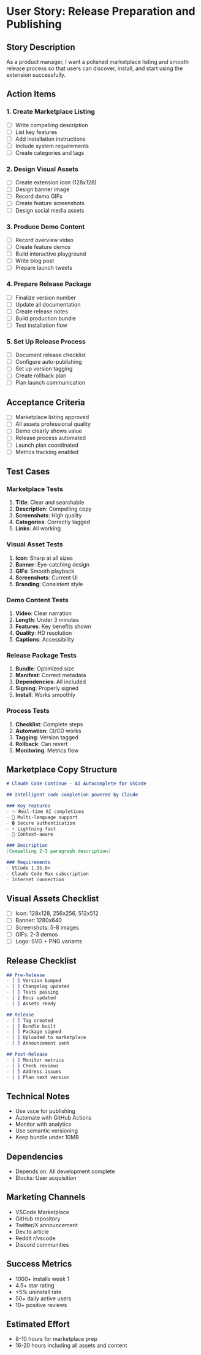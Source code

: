 # User Story: Release Preparation and Publishing

## Story Description
As a product manager, I want a polished marketplace listing and smooth release process so that users can discover, install, and start using the extension successfully.

## Action Items

### 1. Create Marketplace Listing
- [ ] Write compelling description
- [ ] List key features
- [ ] Add installation instructions
- [ ] Include system requirements
- [ ] Create categories and tags

### 2. Design Visual Assets
- [ ] Create extension icon (128x128)
- [ ] Design banner image
- [ ] Record demo GIFs
- [ ] Create feature screenshots
- [ ] Design social media assets

### 3. Produce Demo Content
- [ ] Record overview video
- [ ] Create feature demos
- [ ] Build interactive playground
- [ ] Write blog post
- [ ] Prepare launch tweets

### 4. Prepare Release Package
- [ ] Finalize version number
- [ ] Update all documentation
- [ ] Create release notes
- [ ] Build production bundle
- [ ] Test installation flow

### 5. Set Up Release Process
- [ ] Document release checklist
- [ ] Configure auto-publishing
- [ ] Set up version tagging
- [ ] Create rollback plan
- [ ] Plan launch communication

## Acceptance Criteria
- [ ] Marketplace listing approved
- [ ] All assets professional quality
- [ ] Demo clearly shows value
- [ ] Release process automated
- [ ] Launch plan coordinated
- [ ] Metrics tracking enabled

## Test Cases

### Marketplace Tests
1. **Title**: Clear and searchable
2. **Description**: Compelling copy
3. **Screenshots**: High quality
4. **Categories**: Correctly tagged
5. **Links**: All working

### Visual Asset Tests
1. **Icon**: Sharp at all sizes
2. **Banner**: Eye-catching design
3. **GIFs**: Smooth playback
4. **Screenshots**: Current UI
5. **Branding**: Consistent style

### Demo Content Tests
1. **Video**: Clear narration
2. **Length**: Under 3 minutes
3. **Features**: Key benefits shown
4. **Quality**: HD resolution
5. **Captions**: Accessibility

### Release Package Tests
1. **Bundle**: Optimized size
2. **Manifest**: Correct metadata
3. **Dependencies**: All included
4. **Signing**: Properly signed
5. **Install**: Works smoothly

### Process Tests
1. **Checklist**: Complete steps
2. **Automation**: CI/CD works
3. **Tagging**: Version tagged
4. **Rollback**: Can revert
5. **Monitoring**: Metrics flow

## Marketplace Copy Structure
```markdown
# Claude Code Continue - AI Autocomplete for VSCode

## Intelligent code completion powered by Claude

### Key Features
- ✨ Real-time AI completions
- 🚀 Multi-language support  
- 🔒 Secure authentication
- ⚡ Lightning fast
- 🎯 Context-aware

### Description
[Compelling 2-3 paragraph description]

### Requirements
- VSCode 1.95.0+
- Claude Code Max subscription
- Internet connection
```

## Visual Assets Checklist
- [ ] Icon: 128x128, 256x256, 512x512
- [ ] Banner: 1280x640
- [ ] Screenshots: 5-8 images
- [ ] GIFs: 2-3 demos
- [ ] Logo: SVG + PNG variants

## Release Checklist
```markdown
## Pre-Release
- [ ] Version bumped
- [ ] Changelog updated
- [ ] Tests passing
- [ ] Docs updated
- [ ] Assets ready

## Release
- [ ] Tag created
- [ ] Bundle built
- [ ] Package signed
- [ ] Uploaded to marketplace
- [ ] Announcement sent

## Post-Release
- [ ] Monitor metrics
- [ ] Check reviews
- [ ] Address issues
- [ ] Plan next version
```

## Technical Notes
- Use vsce for publishing
- Automate with GitHub Actions
- Monitor with analytics
- Use semantic versioning
- Keep bundle under 10MB

## Dependencies
- Depends on: All development complete
- Blocks: User acquisition

## Marketing Channels
- VSCode Marketplace
- GitHub repository
- Twitter/X announcement
- Dev.to article
- Reddit r/vscode
- Discord communities

## Success Metrics
- 1000+ installs week 1
- 4.5+ star rating
- <5% uninstall rate
- 50+ daily active users
- 10+ positive reviews

## Estimated Effort
- 8-10 hours for marketplace prep
- 16-20 hours including all assets and content
